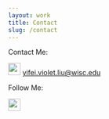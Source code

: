 ```yaml
---
layout: work
title: Contact
slug: /contact
---
```


Contact Me:

<img src="assets/img/icons/email.png" width="25"> [yifei.violet.liu@wisc.edu](mailto:yifei.violet.liu@wisc.edu)

Follow Me:

[<img src="assets/img/icons/scholar.png" width="25">](https://scholar.google.com/citations?hl=en&authuser=1&user=HXurJnUAAAAJ)
